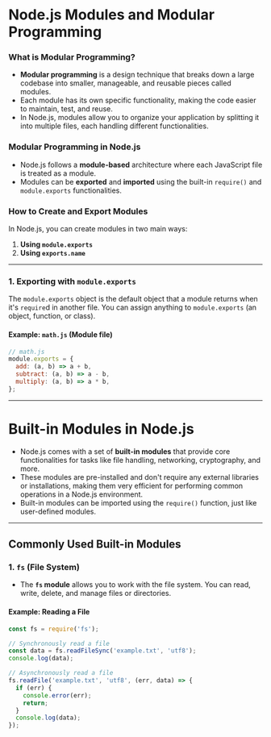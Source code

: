 # Node.js Modules and Modular Programming

### What is Modular Programming?
- **Modular programming** is a design technique that breaks down a large codebase into smaller, manageable, and reusable pieces called modules.
- Each module has its own specific functionality, making the code easier to maintain, test, and reuse.
- In Node.js, modules allow you to organize your application by splitting it into multiple files, each handling different functionalities.

### Modular Programming in Node.js
- Node.js follows a **module-based** architecture where each JavaScript file is treated as a module.
- Modules can be **exported** and **imported** using the built-in `require()` and `module.exports` functionalities.
  
### How to Create and Export Modules

In Node.js, you can create modules in two main ways:

1. **Using `module.exports`**  
2. **Using `exports.name`**

---

### 1. Exporting with `module.exports`

The `module.exports` object is the default object that a module returns when it's `require`d in another file. You can assign anything to `module.exports` (an object, function, or class).

#### Example: `math.js` (Module file)
```js
// math.js
module.exports = {
  add: (a, b) => a + b,
  subtract: (a, b) => a - b,
  multiply: (a, b) => a * b,
};

```
<hr/>

# Built-in Modules in Node.js
- Node.js comes with a set of **built-in modules** that provide core functionalities for tasks like file handling, networking, cryptography, and more.
- These modules are pre-installed and don't require any external libraries or installations, making them very efficient for performing common operations in a Node.js environment.
- Built-in modules can be imported using the `require()` function, just like user-defined modules.

---

## Commonly Used Built-in Modules

### 1. `fs` (File System)
- The **`fs` module** allows you to work with the file system. You can read, write, delete, and manage files or directories.
  
#### Example: Reading a File
```js
const fs = require('fs');

// Synchronously read a file
const data = fs.readFileSync('example.txt', 'utf8');
console.log(data);

// Asynchronously read a file
fs.readFile('example.txt', 'utf8', (err, data) => {
  if (err) {
    console.error(err);
    return;
  }
  console.log(data);
});

